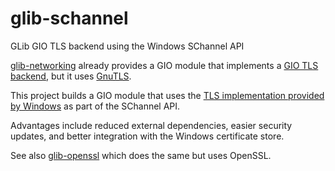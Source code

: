 # glib-schannel
GLib GIO TLS backend using the Windows SChannel API

[glib-networking](https://git.gnome.org/browse/glib-networking) already provides a GIO module that implements a [GIO TLS backend](https://developer.gnome.org/gio/stable/GTlsBackend.html), but it uses [GnuTLS](https://en.wikipedia.org/wiki/GnuTLS).

This project builds a GIO module that uses the [TLS implementation provided by Windows](https://msdn.microsoft.com/en-us/library/windows/desktop/aa380516(v=vs.85).aspx) as part of the SChannel API.

Advantages include reduced external dependencies, easier security updates, and better integration with the Windows certificate store.

See also [glib-openssl](https://git.gnome.org/browse/glib-openssl/) which does the same but uses OpenSSL.
